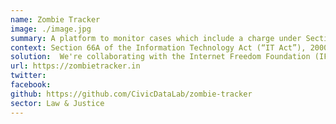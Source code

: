 ```yaml
---
name: Zombie Tracker
image: ./image.jpg
summary: A platform to monitor cases which include a charge under Section 66A of the Information Technology Act 2000 (as amended in 2008).
context: Section 66A of the Information Technology Act (“IT Act”), 2000, was enacted into the statute through an amendment in 2008. The section penalised the sending of "offensive messages" via online communication however failed to define the term “offensive”. Owing to excessive vagueness, the provision was often abused by enforcement authorities and ran the risk of having a chilling effect on free speech on the internet. In 2015, the section was deemed unconstitutional by the Hon’ble Supreme Court of India in Shreya Singhal v Union of India (2015) 5 SCC 1. However, despite repeated directions by the Supreme Court, the most recent in 2019, the provision continues to be invoked across the country.
solution:  We're collaborating with the Internet Freedom Foundation (IFF) to create a database of all cases registered under this provision since its inception. This dataset shall further help IFF and other stakeholders insights in strengthening the advocacy efforts to ensure that S. 66A dies a complete constitutional death.
url: https://zombietracker.in
twitter:
facebook: 
github: https://github.com/CivicDataLab/zombie-tracker
sector: Law & Justice
---
```

